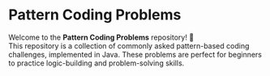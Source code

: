 # Pattern Coding Problems

Welcome to the **Pattern Coding Problems** repository! 🎨  
This repository is a collection of commonly asked pattern-based coding challenges, implemented in Java. These problems are perfect for beginners to practice logic-building and  problem-solving skills.
